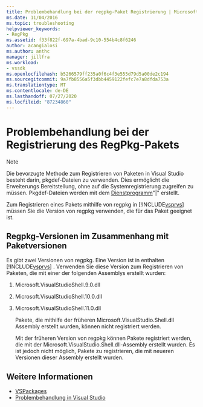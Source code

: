 ```yaml
---
title: Problembehandlung bei der regpkg-Paket Registrierung | Microsoft-Dokumentation
ms.date: 11/04/2016
ms.topic: troubleshooting
helpviewer_keywords:
- RegPkg
ms.assetid: f33f822f-697a-4bad-9c10-554b4c8f6246
author: acangialosi
ms.author: anthc
manager: jillfra
ms.workload:
- vssdk
ms.openlocfilehash: b5266579ff235a0f6c4f3e555d79d5a00de2c194
ms.sourcegitcommit: 9a7fb8556a5f3dbb4459122fefc7e7a8dfda753a
ms.translationtype: MT
ms.contentlocale: de-DE
ms.lasthandoff: 07/27/2020
ms.locfileid: "87234860"
---
```

# <a name="troubleshooting-regpkg-package-registration"></a>Problembehandlung bei der Registrierung des RegPkg-Pakets
> [!NOTE]
> Die bevorzugte Methode zum Registrieren von Paketen in Visual Studio besteht darin, pkgdef-Dateien zu verwenden. Dies ermöglicht die Erweiterungs Bereitstellung, ohne auf die Systemregistrierung zugreifen zu müssen. Pkgdef-Dateien werden mit dem [Dienstprogramm](../../extensibility/internals/createpkgdef-utility.md)"|" erstellt.

 Zum Registrieren eines Pakets mithilfe von regpkg in [!INCLUDE[vsprvs](../../code-quality/includes/vsprvs_md.md)] müssen Sie die Version von regpkg verwenden, die für das Paket geeignet ist.

## <a name="regpkg-versions-related-to-package-versions"></a>Regpkg-Versionen im Zusammenhang mit Paketversionen
 Es gibt zwei Versionen von regpkg. Eine Version ist in enthalten [!INCLUDE[vsprvs](../../code-quality/includes/vsprvs_md.md)] . Verwenden Sie diese Version zum Registrieren von Paketen, die mit einer der folgenden Assemblys erstellt wurden:

1. Microsoft.VisualStudioShell.9.0.dll

2. Microsoft.VisualStudioShell.10.0.dll

3. Microsoft.VisualStudioShell.11.0.dll

   Pakete, die mithilfe der früheren Microsoft.VisualStudio.Shell.dll Assembly erstellt wurden, können nicht registriert werden.

   Mit der früheren Version von regpkg können Pakete registriert werden, die mit der Microsoft.VisualStudio.Shell.dll-Assembly erstellt wurden. Es ist jedoch nicht möglich, Pakete zu registrieren, die mit neueren Versionen dieser Assembly erstellt wurden.

## <a name="see-also"></a>Weitere Informationen
- [VSPackages](../../extensibility/internals/vspackages.md)
- [Problembehandlung in Visual Studio](/troubleshoot/visualstudio/welcome-visual-studio/)
